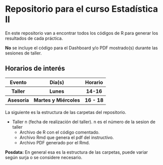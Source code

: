 <h1> Repositorio para el curso Estadística II </h1>

En este repositorio van a encontrar todos los códigos de R para generar los resultados de cada práctica.

<b>No</b> se incluye el código para el Dashboard y/o PDF mostrado(s) durante las sesiones de taller.

<h2> Horarios de interés </h2>

<table>
    <thead>
        <tr>
        <th> Evento </th>
        <th> Día(s) </th>
        <th> Horario </th>
        </tr>
    </thead>
    <tbody>
    <tr>
        <th> Taller </th>
        <th> Lunes </th>
        <th> 14-16 </th>
    </tr>
    <tr>
        <th> Asesoría </th>
        <th> Martes y Miércoles </th>
        <th> 16 - 18 </th>
    </tr>
    </tbody>
</table>
La siguiente es la estructura de las carpetas del repositorio.

<ul>
    <li> Taller n (fecha de realización del taller). n es el número de la sesion de taller
    <ul> 
        <li> Archivo de R con el código comentado. </li>
        <li> Archivo Rmd que genera el pdf del instructivo. </li>
        <li> Archivo PDF generado por el Rmd.</li>
    </ul>
</ul>

<b>Posdata:</b> En general esa es la estructura de las carpetas, puede variar según surja o se considere necesario.